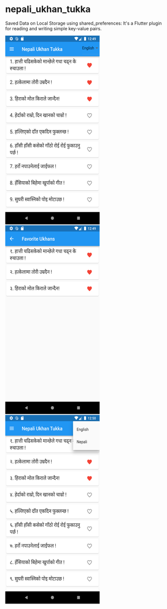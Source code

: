 # nepali_ukhan_tukka

Saved Data on Local Storage using shared_preferences:
It's a Flutter plugin for reading and writing simple key-value pairs.



<img src="assets/01.png" width="300" height="600" />

<img src="assets/02.png" width="300" height="600" />

<img src="assets/03.png" width="300" height="600" />